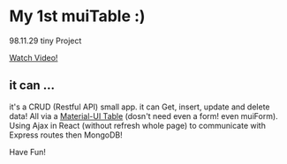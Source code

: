 # My 1st muiTable :)
98.11.29 tiny Project

[Watch Video!](...)

## it can ...
it's a CRUD (Restful API) small app. it can Get, insert, update and delete data!
All via a [Material-UI Table](https://material-table.com) (dosn't need even a form! even muiForm).
Using Ajax in React (without refresh whole page)
to communicate with Express routes then MongoDB!

Have Fun!
